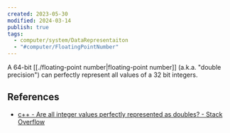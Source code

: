 ```yaml
---
created: 2023-05-30
modified: 2024-03-14
publish: true
tags:
  - computer/system/DataRepresentaiton
  - "#computer/FloatingPointNumber"
---
```

A 64-bit [[./floating-point number|floating-point number]] (a.k.a. "double precision") can perfectly represent all values of a 32 bit integers.

## References
- [c++ - Are all integer values perfectly represented as doubles? - Stack Overflow](https://stackoverflow.com/questions/43655668/are-all-integer-values-perfectly-represented-as-doubles)